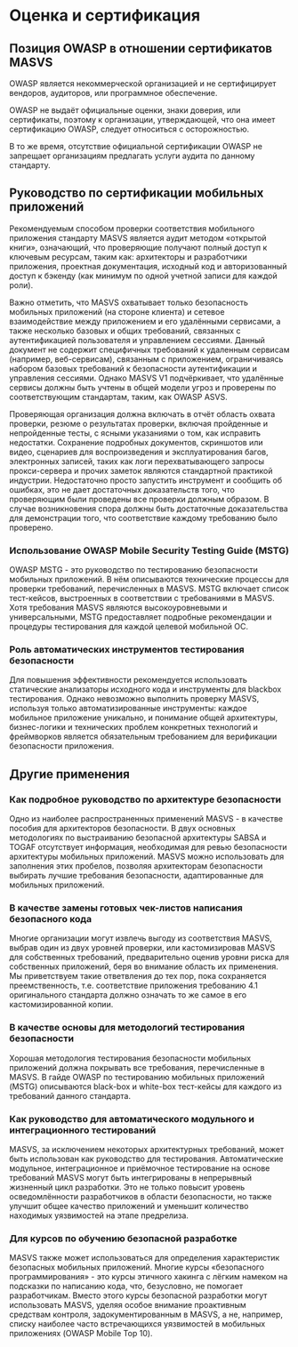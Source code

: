 # Оценка и сертификация

## Позиция OWASP в отношении сертификатов MASVS

OWASP является некоммерческой организацией и не сертифицирует вендоров, аудиторов, или программное обеспечение.

OWASP не выдаёт официальные оценки, знаки доверия, или сертификаты, поэтому к организации, утверждающей, что она имеет сертификацию OWASP, следует относиться с осторожностью.

В то же время, отсутствие официальной сертификации OWASP не запрещает организациям предлагать услуги аудита по данному стандарту.

## Руководство по сертификации мобильных приложений

Рекомендуемым способом проверки соответствия мобильного приложения стандарту MASVS является аудит методом  «открытой книги», означающий, что проверяющие получают полный доступ к ключевым ресурсам, таким как: архитекторы и разработчики приложения, проектная документация, исходный код и авторизованный доступ к бэкенду (как минимум по одной учетной записи для каждой роли).

Важно отметить, что MASVS охватывает только безопасность мобильных приложений (на стороне клиента) и сетевое взаимодействие между приложением и его удалёнными сервисами, а также несколько базовых и общих требований, связанных с аутентификацией пользователя и управлением сессиями. Данный документ не содержит специфичных требований к удаленным сервисам (например, веб-сервисам), связанным с приложением, ограничиваясь набором базовых требований к безопасности аутентификации и управления сессиями. Однако MASVS V1 подчёркивает, что удалённые сервисы должны быть учтены в общей модели угроз и проверены по соответствующим стандартам, таким, как OWASP ASVS.

Проверяющая организация должна включать в отчёт область охвата проверки, резюме о результатах проверки, включая пройденные и непройденные тесты, с ясными указаниями о том, как исправить недостатки. Сохранение подробных документов, скриншотов или видео, сценариев для воспроизведения и эксплуатирования багов, электронных записей, таких как логи перехватывающего запросы прокси-сервера и прочих заметок являются стандартной практикой индустрии. Недостаточно просто запустить инструмент и сообщить об ошибках, это не дает достаточных доказательств того, что проверяющим были проведены все проверки должным образом. В случае возникновения спора должны быть достаточные доказательства для демонстрации того, что соответствие каждому требованию было проверено.

### Использование OWASP Mobile Security Testing Guide (MSTG)

OWASP MSTG - это руководство по тестированию безопасности мобильных приложений. В нём описываются технические процессы для проверки требований, перечисленных в MASVS. MSTG включает список тест-кейсов, выстроенных в соответствии с требованиями в MASVS. Хотя требования MASVS являются высокоуровневыми и универсальными, MSTG предоставляет подробные рекомендации и процедуры тестирования для каждой целевой мобильной ОС.

### Роль автоматических инструментов тестирования безопасности

Для повышения эффективности рекомендуется использовать статические анализаторы исходного кода и инструменты для blackbox тестирования. Однако невозможно выполнить проверку MASVS, используя только автоматизированные инструменты: каждое мобильное приложение уникально, и понимание общей архитектуры, бизнес-логики и технических проблем конкретных технологий и фреймворков является обязательным требованием для верификации безопасности приложения.

## Другие применения

### Как подробное руководство по архитектуре безопасности

Одно из наиболее распространенных применений MASVS - в качестве пособия для архитекторов безопасности. В двух  основных методологиях по выстраиванию безопасной архитектуры SABSA и TOGAF отсутствует информация, необходимая для ревью безопасности архитектуры мобильных приложений. MASVS можно использовать для заполнения этих пробелов, позволяя архитекторам безопасности выбирать лучшие требования безопасности, адаптированные для мобильных приложений.

### В качестве замены готовых чек-листов написания безопасного кода

Многие организации могут извлечь выгоду из соответствия MASVS, выбрав один из двух уровней проверки, или кастомизировав MASVS для собственных требований, предварительно оценив уровни риска для собственных приложений, беря во внимание область их применения. Мы приветствуем такие ответвления до тех пор, пока сохраняется преемственность, т.е. соответствие приложения требованию 4.1 оригинального стандарта должно означать то же самое в его кастомизированной копии.

### В качестве основы для методологий тестирования безопасности

Хорошая методология тестирования безопасности мобильных приложений должна покрывать все требования, перечисленные в MASVS. В гайде OWASP по тестированию мобильных приложений (MSTG) описываются black-box и white-box тест-кейсы для каждого из требований данного стандарта.

### Как руководство для автоматического модульного и интеграционного тестирований

MASVS, за исключением некоторых архитектурных требований, может быть использован как руководство для тестирования. Автоматические модульное, интеграционное и приёмочное тестирование на основе требований MASVS могут быть интегрированы в непрерывный жизненный цикл разработки. Это не только повысит уровень осведомлённости разработчиков в области безопасности, но также улучшит общее качество приложений и уменьшит количество находимых уязвимостей на этапе предрелиза.

### Для курсов по обучению безопасной разработке

MASVS также может использоваться для определения характеристик безопасных мобильных приложений. Многие курсы «безопасного программирования» - это курсы этичного хакинга с лёгким намеком на подсказки по написанию кода, что, безусловно, не помогает разработчикам. Вместо этого курсы безопасной разработки могут использовать MASVS, уделяя особое внимание проактивным средствам контроля, задокументированным в MASVS, а не, например, списку наиболее часто встречающихся уязвимостей в мобильных приложениях (OWASP Mobile Top 10).
